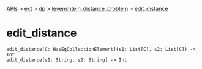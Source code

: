 [APIs](../../../index.md) > [ext](../../index.md) > [dp](../index.md) > [levenshtein_distance_problem](./index.md) > [edit_distance]()

# edit_distance

```
edit_distance[C: HasEqCollectionElement](s1: List[C], s2: List[C]) -> Int
edit_distance(s1: String, s2: String) -> Int
```
